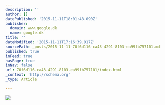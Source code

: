 ```yaml
---
description: ''
author: []
datePublished: '2015-11-11T18:01:48.090Z'
publisher:
  domain: www.google.dk
  name: google.dk
title: ''
dateModified: '2015-11-11T17:16:39.917Z'
sourcePath: _posts/2015-11-11-70f6d116-ca43-4291-8103-ea99fb757101.md
published: true
inFeed: true
hasPage: true
inNav: false
url: 70f6d116-ca43-4291-8103-ea99fb757101/index.html
_context: 'http://schema.org'
_type: Article

---
```

![](http://the-grid-user-content.s3-us-west-2.amazonaws.com/9681aad4-edb2-4e08-8f81-90d65e68ebbf.jpg)
